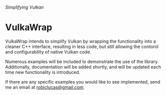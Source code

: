 *Simplifying Vulkan*

# VulkaWrap

VulkaWrap intends to simplify Vulkan by wrapping the functionality into a cleaner C++ interface, resulting in less code, but still allowing the contorol and configurability of native Vulkan code.

Numerous examples will be included to demonstrate the use of the library. Additionally, documentation will be added shortly, and will be updated each time new functionality is introduced.

If there are any specific examples you would like to see implemented, send me an email at [robjclucas@gmail.com](@mailto:robjclucas@gmail.com).
